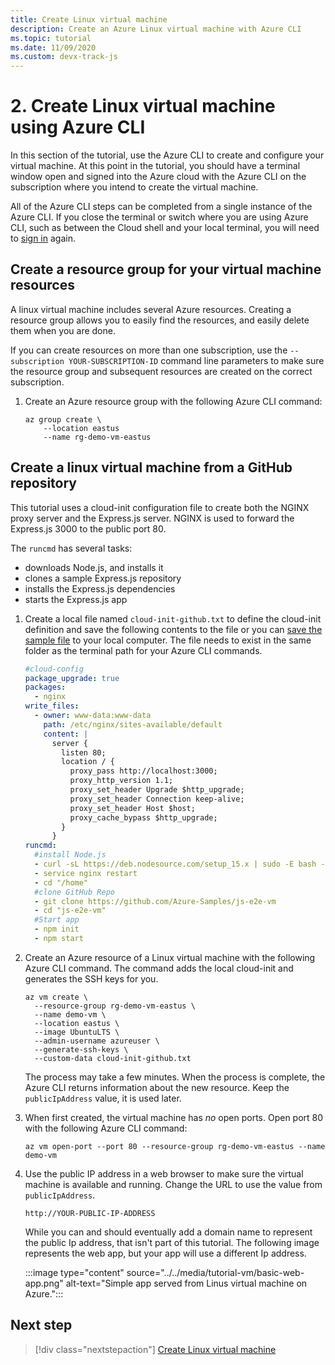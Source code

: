 ```yaml
---
title: Create Linux virtual machine
description: Create an Azure Linux virtual machine with Azure CLI 
ms.topic: tutorial
ms.date: 11/09/2020
ms.custom: devx-track-js
---
```


# 2. Create Linux virtual machine using Azure CLI

In this section of the tutorial, use the Azure CLI to create and configure your virtual machine. At this point in the tutorial, you should have a terminal window open and signed into the Azure cloud with the Azure CLI on the subscription where you intend to create the virtual machine. 

All of the Azure CLI steps can be completed from a single instance of the Azure CLI. If you close the terminal or switch where you are using Azure CLI, such as between the Cloud shell and your local terminal, you will need to [sign in](./introduction.md#sign-in-to-azure-cli) again. 

## Create a resource group for your virtual machine resources

A linux virtual machine includes several Azure resources. Creating a resource group allows you to easily find the resources, and easily delete them when you are done.

If you can create resources on more than one subscription, use the `--subscription YOUR-SUBSCRIPTION-ID` command line parameters to make sure the resource group and subsequent resources are created on the correct subscription.

1. Create an Azure resource group with the following Azure CLI command:

    ```azurecli
    az group create \
        --location eastus 
        --name rg-demo-vm-eastus 
    ```

## Create a linux virtual machine from a GitHub repository

This tutorial uses a cloud-init configuration file to create both the NGINX proxy server and the Express.js server. NGINX is used to forward the Express.js 3000 to the public port 80. 

The `runcmd` has several tasks:
* downloads Node.js, and installs it
* clones a sample Express.js repository
* installs the Express.js dependencies
* starts the Express.js app

1. Create a local file named `cloud-init-github.txt` to define the cloud-init definition and save the following contents to the file or you can [save the sample file](https://github.com/Azure-Samples/js-e2e-vm/blob/main/cloud-init-github.txt) to your local computer. The file needs to exist in the same folder as the terminal path for your Azure CLI commands.

    ```yml
    #cloud-config
    package_upgrade: true
    packages:
      - nginx
    write_files:
      - owner: www-data:www-data
        path: /etc/nginx/sites-available/default
        content: |
          server {
            listen 80;
            location / {
              proxy_pass http://localhost:3000;
              proxy_http_version 1.1;
              proxy_set_header Upgrade $http_upgrade;
              proxy_set_header Connection keep-alive;
              proxy_set_header Host $host;
              proxy_cache_bypass $http_upgrade;
            }
          }
    runcmd:
      #install Node.js
      - curl -sL https://deb.nodesource.com/setup_15.x | sudo -E bash -;sudo apt-get install 
      - service nginx restart
      - cd "/home"
      #clone GitHub Repo
      - git clone https://github.com/Azure-Samples/js-e2e-vm
      - cd "js-e2e-vm"
      #Start app
      - npm init
      - npm start
    ```

1. Create an Azure resource of a Linux virtual machine with the following Azure CLI command. The command adds the local cloud-init and generates the SSH keys for you. 

    ```azurecli
    az vm create \
      --resource-group rg-demo-vm-eastus \
      --name demo-vm \
      --location eastus \
      --image UbuntuLTS \
      --admin-username azureuser \
      --generate-ssh-keys \
      --custom-data cloud-init-github.txt
    ```

    The process may take a few minutes. When the process is complete, the Azure CLI returns information about the new resource. Keep the `publicIpAddress` value, it is used later. 

1. When first created, the virtual machine has _no_ open ports. Open port 80 with the following Azure CLI command:

    ```azurecli
    az vm open-port --port 80 --resource-group rg-demo-vm-eastus --name demo-vm
    ```

1. Use the public IP address in a web browser to make sure the virtual machine is available and running. Change the URL to use the value from `publicIpAddress`.

    ```http
    http://YOUR-PUBLIC-IP-ADDRESS
    ```

    While you can and should eventually add a domain name to represent the public Ip address, that isn't part of this tutorial. The following image represents the web app, but your app will use a different Ip address.


    :::image type="content" source="../../media/tutorial-vm/basic-web-app.png" alt-text="Simple app served from Linus virtual machine on Azure.":::

## Next step

> [!div class="nextstepaction"]
> [Create Linux virtual machine](create-linux-virtual-machine-azure-cli.md) 
